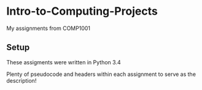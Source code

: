 # Intro-to-Computing-Projects
My assignments from COMP1001

## Setup

These assigments were written in Python 3.4

Plenty of pseudocode and headers within each assignment to serve as the description!
